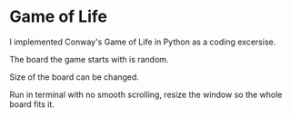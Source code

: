 # Game of Life
I implemented Conway's Game of Life in Python as a coding excersise. 

The board the game starts with is random.

Size of the board can be changed.

Run in terminal with no smooth scrolling, resize the window so the whole board fits it.
